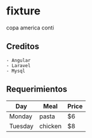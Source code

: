 # fixture
copa america conti
## Creditos
    - Angular
    - Laravel
    - Mysql
## Requerimientos
| Day     | Meal    | Price |
| --------|---------|-------|
| Monday  | pasta   | $6    |
| Tuesday | chicken | $8    |
